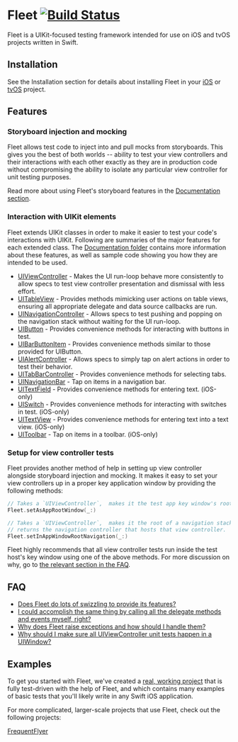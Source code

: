 # Fleet [![Build Status](https://travis-ci.org/jwfriese/Fleet.svg?branch=master)](https://travis-ci.org/jwfriese/Fleet)
Fleet is a UIKit-focused testing framework intended for use on iOS and tvOS projects written in Swift.

## Installation

See the Installation section for details about installing Fleet in your [iOS](./Documentation/Installation/iOS.md)
or [tvOS](./Documentation/Installation/tvOS.md) project.

## Features

### Storyboard injection and mocking
Fleet allows test code to inject into and pull mocks from storyboards. This gives you the best of both worlds -- ability to test
your view controllers and their interactions with each other exactly as they are in production code without compromising the ability
to isolate any particular view controller for unit testing purposes.

Read more about using Fleet's storyboard features in the [Documentation section](./Documentation/UIStoryboard.md).

### Interaction with UIKit elements
Fleet extends UIKit classes in order to make it easier to test your code's interactions with UIKit. Following are summaries of the major features for each extended class. The [Documentation folder](./Documentation) contains more information about these features, as well as sample code showing you how they are intended to be used.

- [UIViewController](./Documentation/UIViewController.md) - Makes the UI run-loop behave more consistently to allow specs to test view controller presentation and dismissal with less effort.
- [UITableView](./Documentation/UITableView.md) - Provides methods mimicking user actions on table views, ensuring all appropriate delegate and data source callbacks are run.
- [UINavigationController](./Documentation/UINavigationController.md) - Allows specs to test pushing and popping on the navigation stack without waiting for the UI run-loop.
- [UIButton](./Documentation/UIButton.md) - Provides convenience methods for interacting with buttons in test.
- [UIBarButtonItem](./Documentation/UIBarButtonItem.md) - Provides convenience methods similar to those provided for UIButton.
- [UIAlertController](./Documentation/UIAlertController.md) - Allows specs to simply tap on alert actions in order to test their behavior.
- [UITabBarController](./Documentation/UITabBarController.md) - Provides convenience methods for selecting tabs.
- [UINavigationBar](./Documentation/UINavigationBar.md) - Tap on items in a navigation bar.
- [UITextField](./Documentation/UITextField.md) - Provides convenience methods for entering text. (iOS-only)
- [UISwitch](./Documentation/UISwitch.md) - Provides convenience methods for interacting with switches in test. (iOS-only)
- [UITextView](./Documentation/UITextView.md) - Provides convenience methods for entering text into a text view. (iOS-only)
- [UIToolbar](./Documentation/UIToolbar.md) - Tap on items in a toolbar. (iOS-only)

### Setup for view controller tests
Fleet provides another method of help in setting up view controller alongside storyboard injection and mocking. It makes it easy
to set your view controllers up in a proper key application window by providing the following methods:

```swift
// Takes a `UIViewController`,  makes it the test app key window's root, and kicks off its lifecycle.
Fleet.setAsAppRootWindow(_:)

// Takes a `UIViewController`,  makes it the root of a navigation stack, kicks off the lifecycle, and
// returns the navigation controller that hosts that view controller.
Fleet.setInAppWindowRootNavigation(_:)
```

Fleet highly recommends that all view controller tests run inside the test host's key window using one of the above
methods. For more discussion on why, go to [the relevant section in the FAQ](./Documentation/FAQ.md#why-should-i-make-sure-all-uiviewcontroller-tests-happen-in-a-uiwindow).

## FAQ
- [Does Fleet do lots of swizzling to provide its features?](./Documentation/FAQ.md#does-fleet-do-lots-of-swizzling-to-provide-its-features)
- [I could accomplish the same thing by calling all the delegate methods and events myself, right?](./Documentation/FAQ.md#i-could-accomplish-the-same-thing-by-calling-all-the-delegate-methods-and-events-myself-right)
- [Why does Fleet raise exceptions and how should I handle them?](./Documentation/FAQ.md#why-does-fleet-raise-exceptions-and-how-should-i-handle-them)
- [Why should I make sure all UIViewController unit tests happen in a UIWindow?](./Documentation/FAQ.md#why-should-i-make-sure-all-uiviewcontroller-tests-happen-in-a-uiwindow)

## Examples
To get you started with Fleet, we've created a [real, working project](./Examples/FleetExamples) that is fully test-driven with the help of Fleet, and which
contains many examples of basic tests that you'll likely write in any Swift iOS application.


For more complicated, larger-scale projects that use Fleet, check out the following projects:

[FrequentFlyer](https://github.com/jwfriese/FrequentFlyer)
